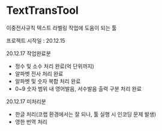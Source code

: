# TextTransTool
이중전사규칙 텍스트 라벨링 작업에 도움이 되는 툴

프로젝트 시작일 : 20.12.15

20.12.17 작업완료분
* 정수 및 소수 처리 완료(억 단위까지)
* 알파벳 전사 처리 완료
* 알파벳 및 숫자 복합 처리 완료
* 0~9 숫자 범위 내 영어발음, 서수발음 출력 구분 처리 완료

20.12.17 미처리분
* 한글 처리(코랩 환경에서는 잘 되나, 툴 실행 시 인코딩 문제 발생)
* 영한 번역 처리


